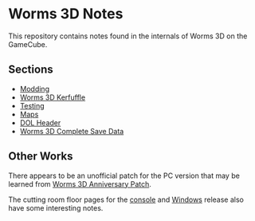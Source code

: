 # Worms 3D Notes

This repository contains notes found in the internals of Worms 3D on the GameCube.

## Sections

- [Modding](modding.md)
- [Worms 3D Kerfuffle](kerfuffle.md)
- [Testing](testing.md)
- [Maps](maps.md)
- [DOL Header](dol_header.md)
- [Worms 3D Complete Save Data](worms-3d.6441.gci)

## Other Works

There appears to be an unofficial patch for the PC version that may
be learned from [Worms 3D Anniversary Patch](https://github.com/heatray/W3DPatch).

The cutting room floor pages for the [console](https://tcrf.net/Worms_3D_(GameCube,_PlayStation_2,_Xbox))
and [Windows](https://tcrf.net/Worms_3D_(Windows)) release also have some interesting notes.
